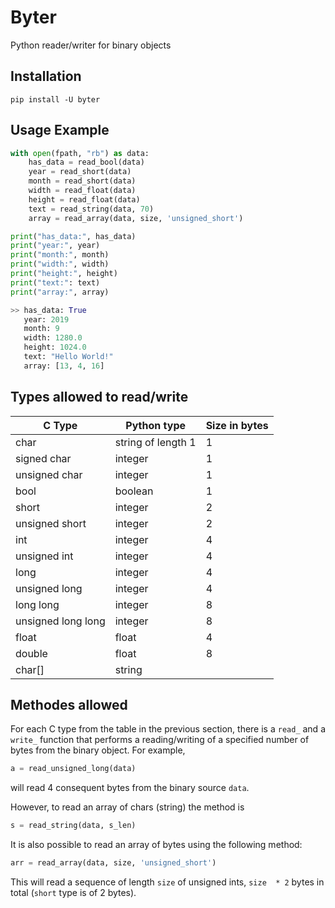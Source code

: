 # Byter
Python reader/writer for binary objects

## Installation

```
pip install -U byter
```

## Usage Example

```python
with open(fpath, "rb") as data:
    has_data = read_bool(data)
    year = read_short(data)
    month = read_short(data)
    width = read_float(data)
    height = read_float(data)
    text = read_string(data, 70)
    array = read_array(data, size, 'unsigned_short')

print("has_data:", has_data)
print("year:", year)
print("month:", month)
print("width:", width)
print("height:", height)
print("text:": text)
print("array:", array)

>> has_data: True
   year: 2019
   month: 9
   width: 1280.0
   height: 1024.0
   text: "Hello World!"
   array: [13, 4, 16]
```

## Types allowed to read/write

| C Type | Python type | Size in bytes |
| --- | --- | --- |
| char | string of length 1 | 1 |
| signed char | integer | 1 |
| unsigned char | integer | 1 |
| bool | boolean | 1 |
| short | integer | 2 |
| unsigned short | integer | 2 |
| int | integer | 4 |
| unsigned int | integer | 4 |
| long | integer | 4 |
| unsigned long | integer | 4 |
| long long | integer | 8 |
| unsigned long long | integer | 8 |
| float | float | 4 |
| double | float | 8 |
| char[] | string | |

## Methodes allowed

For each C type from the table in the previous section, there is a `read_` and a `write_` function that performs a reading/writing of a specified number of bytes from the binary object. For example,

```python
a = read_unsigned_long(data)
```

will read 4 consequent bytes from the binary source `data`.

However, to read an array of chars (string) the method is

```python
s = read_string(data, s_len)
```

It is also possible to read an array of bytes using the following method:

```python
arr = read_array(data, size, 'unsigned_short')
```

This will read a sequence of length `size` of unsigned ints, `size  * 2` bytes in total (`short` type is of 2 bytes).
